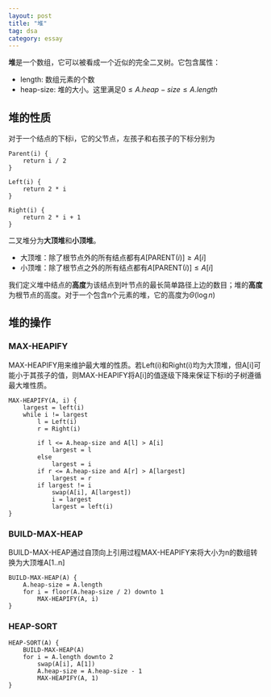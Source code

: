 ```yaml
---
layout: post
title: "堆"
tag: dsa
category: essay
---
```


**堆**是一个数组，它可以被看成一个近似的完全二叉树。它包含属性：

- length: 数组元素的个数
- heap-size: 堆的大小。这里满足$0\le A.heap-size\le A.length$

## 堆的性质

对于一个结点的下标i，它的父节点，左孩子和右孩子的下标分别为

```
Parent(i) {
	return i / 2
}

Left(i) {
	return 2 * i
}

Right(i) {
	return 2 * i + 1
}
```

二叉堆分为**大顶堆**和**小顶堆**。

- 大顶堆：除了根节点外的所有结点都有$A[\text{PARENT}(i)]\ge A[i]$
- 小顶堆：除了根节点之外的所有结点都有$A[\text{PARENT}(i)]\le A[i]$

我们定义堆中结点的**高度**为该结点到叶节点的最长简单路径上边的数目；堆的**高度**为根节点的高度。对于一个包含n个元素的堆，它的高度为$\Theta(\log n)$

## 堆的操作

### MAX-HEAPIFY

MAX-HEAPIFY用来维护最大堆的性质。若Left(i)和Right(i)均为大顶堆，但A[i]可能小于其孩子的值，则MAX-HEAPIFY将A[i]的值逐级下降来保证下标i的子树遵循最大堆性质。

```
MAX-HEAPIFY(A, i) {
	largest = left(i)
	while i != largest
		l = Left(i)
		r = Right(i)

    	if l <= A.heap-size and A[l] > A[i]
    		largest = l
    	else
    		largest = i
    	if r <= A.heap-size and A[r] > A[largest]
    		largest = r
    	if largest != i
    		swap(A[i], A[largest])
    		i = largest
    		largest = left(i)
}
```

### BUILD-MAX-HEAP

BUILD-MAX-HEAP通过自顶向上引用过程MAX-HEAPIFY来将大小为n的数组转换为大顶堆A[1..n]

```
BUILD-MAX-HEAP(A) {
	A.heap-size = A.length
	for i = floor(A.heap-size / 2) downto 1
		MAX-HEAPIFY(A, i)
}
```

### HEAP-SORT

```
HEAP-SORT(A) {
	BUILD-MAX-HEAP(A)
	for i = A.length downto 2
		swap(A[i], A[1])
		A.heap-size = A.heap-size - 1
		MAX-HEAPIFY(A, 1)
}
```

